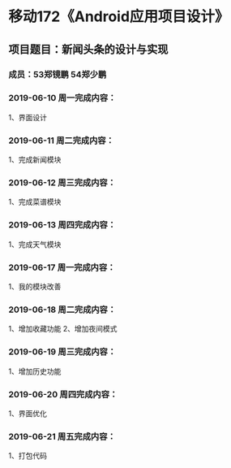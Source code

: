 
# 移动172《Android应用项目设计》
## 项目题目：新闻头条的设计与实现
### 成员：53郑镜鹏 54郑少鹏

### 2019-06-10 周一完成内容：
1、界面设计



### 2019-06-11 周二完成内容：
1、完成新闻模块



### 2019-06-12 周三完成内容：
1、完成菜谱模块
### 2019-06-13 周四完成内容：
1、完成天气模块
### 2019-06-17 周一完成内容：
1、我的模块改善
### 2019-06-18 周二完成内容：
1、增加收藏功能
2、增加夜间模式
### 2019-06-19 周三完成内容：
1、增加历史功能
### 2019-06-20 周四完成内容：
1、界面优化
### 2019-06-21 周五完成内容：
1、打包代码
